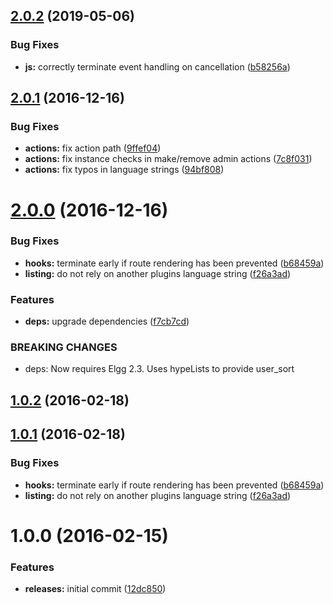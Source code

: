 <a name="2.0.2"></a>
## [2.0.2](https://github.com/hypeJunction/Elgg-group_membership/compare/2.0.1...v2.0.2) (2019-05-06)


### Bug Fixes

* **js:** correctly terminate event handling on cancellation ([b58256a](https://github.com/hypeJunction/Elgg-group_membership/commit/b58256a))



<a name="2.0.1"></a>
## [2.0.1](https://github.com/hypeJunction/Elgg-group_membership/compare/2.0.0...v2.0.1) (2016-12-16)


### Bug Fixes

* **actions:** fix action path ([9ffef04](https://github.com/hypeJunction/Elgg-group_membership/commit/9ffef04))
* **actions:** fix instance checks in make/remove admin actions ([7c8f031](https://github.com/hypeJunction/Elgg-group_membership/commit/7c8f031))
* **actions:** fix typos in language strings ([94bf808](https://github.com/hypeJunction/Elgg-group_membership/commit/94bf808))



<a name="2.0.0"></a>
# [2.0.0](https://github.com/hypeJunction/Elgg-group_membership/compare/1.0.0...v2.0.0) (2016-12-16)


### Bug Fixes

* **hooks:** terminate early if route rendering has been prevented ([b68459a](https://github.com/hypeJunction/Elgg-group_membership/commit/b68459a))
* **listing:** do not rely on another plugins language string ([f26a3ad](https://github.com/hypeJunction/Elgg-group_membership/commit/f26a3ad))

### Features

* **deps:** upgrade dependencies ([f7cb7cd](https://github.com/hypeJunction/Elgg-group_membership/commit/f7cb7cd))


### BREAKING CHANGES

* deps: Now requires Elgg 2.3.
Uses hypeLists to provide user_sort



<a name="1.0.2"></a>
## [1.0.2](https://github.com/hypeJunction/Elgg-group_membership/compare/1.0.1...v1.0.2) (2016-02-18)




<a name="1.0.1"></a>
## [1.0.1](https://github.com/hypeJunction/Elgg-group_membership/compare/1.0.0...v1.0.1) (2016-02-18)


### Bug Fixes

* **hooks:** terminate early if route rendering has been prevented ([b68459a](https://github.com/hypeJunction/Elgg-group_membership/commit/b68459a))
* **listing:** do not rely on another plugins language string ([f26a3ad](https://github.com/hypeJunction/Elgg-group_membership/commit/f26a3ad))



<a name="1.0.0"></a>
# 1.0.0 (2016-02-15)


### Features

* **releases:** initial commit ([12dc850](https://github.com/hypeJunction/Elgg-group_membership/commit/12dc850))



